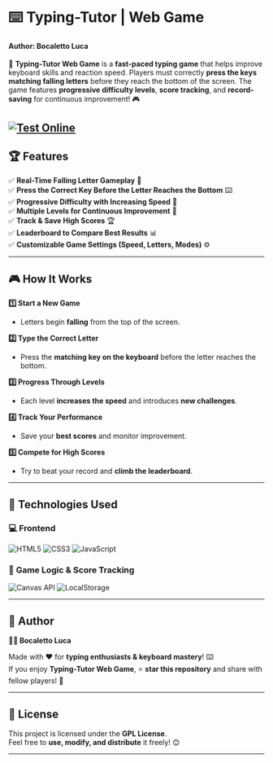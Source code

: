 # ⌨️ Typing-Tutor | Web Game  
#### Author: Bocaletto Luca

🚀 **Typing-Tutor Web Game** is a **fast-paced typing game** that helps improve keyboard skills and reaction speed. Players must correctly **press the keys matching falling letters** before they reach the bottom of the screen. The game features **progressive difficulty levels**, **score tracking**, and **record-saving** for continuous improvement! 🎮  

[![Test Online](https://img.shields.io/badge/Test%20Online-Click%20Here-brightgreen?style=for-the-badge)](https://bocaletto-luca.github.io/Typing-Tutor/)
---

## 🏆 Features  

✅ **Real-Time Falling Letter Gameplay** 🔡  
✅ **Press the Correct Key Before the Letter Reaches the Bottom** ⌨️  
✅ **Progressive Difficulty with Increasing Speed** 🚀  
✅ **Multiple Levels for Continuous Improvement** 🎯  
✅ **Track & Save High Scores** 🏆  
✅ **Leaderboard to Compare Best Results** 📊  
✅ **Customizable Game Settings (Speed, Letters, Modes)** ⚙️  

---

## 🎮 How It Works  

**1️⃣ Start a New Game**  
   - Letters begin **falling** from the top of the screen.  

**2️⃣ Type the Correct Letter**  
   - Press the **matching key on the keyboard** before the letter reaches the bottom.  

**3️⃣ Progress Through Levels**  
   - Each level **increases the speed** and introduces **new challenges**.  

**4️⃣ Track Your Performance**  
   - Save your **best scores** and monitor improvement.  

**5️⃣ Compete for High Scores**  
   - Try to beat your record and **climb the leaderboard**.  

---

## 🔗 Technologies Used  

### 💻 **Frontend**  

![HTML5](https://img.shields.io/badge/HTML5-%23E34F26.svg?&style=flat&logo=html5&logoColor=white)
![CSS3](https://img.shields.io/badge/CSS3-%231572B6.svg?&style=flat&logo=css3&logoColor=white)
![JavaScript](https://img.shields.io/badge/JavaScript-%23F7DF1E.svg?&style=flat&logo=javascript&logoColor=black)

### 🎯 **Game Logic & Score Tracking**  

![Canvas API](https://img.shields.io/badge/Canvas-%23FF5722.svg?&style=flat)
![LocalStorage](https://img.shields.io/badge/Data-Storage-%234285F4.svg?&style=flat)

---

## 📜 Author  

**👨‍💻 Bocaletto Luca**  

Made with ❤️ for **typing enthusiasts & keyboard mastery**! ⌨️  
If you enjoy **Typing-Tutor Web Game**, ⭐ **star this repository** and share with fellow players! 🚀  

---

## 🔗 License  

This project is licensed under the **GPL License**.  
Feel free to **use, modify, and distribute** it freely! 😊  

---
